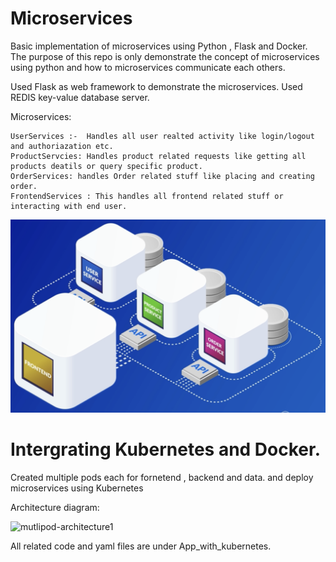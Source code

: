 # Microservices
Basic implementation of microservices using Python , Flask and Docker.
The purpose of this repo is only demonstrate the concept of  microservices using python and how to microservices communicate each others.

Used Flask as web framework to demonstrate the microservices. Used REDIS key-value database server.

Microservices:
   
    UserServices :-  Handles all user realted activity like login/logout and authoriazation etc.
    ProductServcies: Handles product related requests like getting all products deatils or query specific product.
    OrderServices: handles Order related stuff like placing and creating order.
    FrontendServices : This handles all frontend related stuff or interacting with end user.
    
  ![This is an image](./image1.png)

# Intergrating Kubernetes and Docker.

Created multiple pods each for fornetend , backend and data. and deploy microservices using Kubernetes

Architecture diagram:

![mutlipod-architecture1](https://github.com/vinod-k-yadav/microservices/assets/6715521/7f8f3f02-5dc8-4f8a-aa75-df9c0a80fc3b)

All related code and yaml files are under App_with_kubernetes.




 

    
